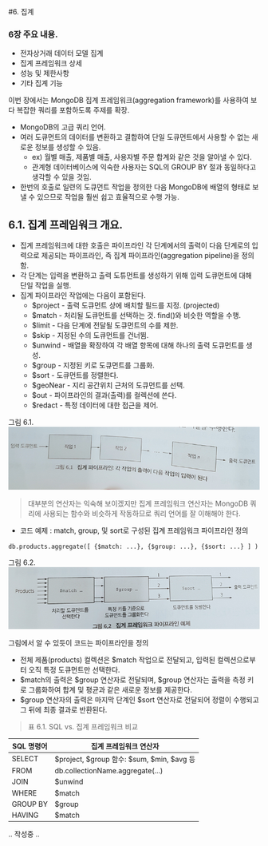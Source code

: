 #6. 집계
### 6장 주요 내용.
 - 전자상거래 데이터 모델 집계
 - 집계 프레임워크 상세
 - 성능 및 제한사항
 - 기타 집계 기능

이번 장에서는 MongoDB 집계 프레임워크(aggregation framework)를 사용하여 보다 복잡한 쿼리를 포함하도록 주제를 확장.
 - MongoDB의 고급 쿼리 언어.
 - 여러 도큐먼트의 데이터를 변환하고 결합하여 단일 도큐먼트에서 사용할 수 없는 새로운 정보를 생성할 수 있음.
	- ex) 월별 매출, 제품별 매출, 사용자별 주문 합계와 같은 것을 알아낼 수 있다.
	- 관계형 데이터베이스에 익숙한 사용자는 SQL의 GROUP BY 절과 동일하다고 생각할 수 있을 것임. 
 - 한번의 호출로 일련의 도큐먼트 작업을 정의한 다음 MongoDB에 배열의 형태로 보낼 수 있으므로 작업을 훨씬 쉽고 효율적으로 수행 가능.
 
## 6.1. 집계 프레임워크 개요.
 - 집계 프레임워크에 대한 호출은 파이프라인 각 단계에서의 출력이 다음 단계로의 입력으로 제공되는 파이프라인, 즉 집계 파이프라인(aggregation pipeline)을 정의함.
 - 각 단계는 입력을 변환하고 출력 도튜먼트를 생성하기 위해 입력 도큐먼트에 대해 단일 작업을 실행.
 - 집계 파이프라인 작업에는 다음이 포함된다.
	- $project - 출력 도큐먼트 상에 배치할 필드를 지정. (projected)
	- $match - 처리될 도큐먼트를 선택하는 것. find()와 비슷한 역할을 수행.
	- $limit - 다음 단계에 전달될 도큐먼트의 수를 제한.
	- $skip - 지정된 수의 도큐먼트를 건너뜀.
	- $unwind - 배열을 확장하여 각 배열 항목에 대해 하나의 출력 도큐먼트를 생성.
	- $group - 지정된 키로 도큐먼트를 그룹화.
	- $sort - 도큐먼트를 정렬한다.
	- $geoNear - 지리 공간위치 근처의 도큐먼트를 선택.
	- $out - 파이프라인의 결과(출력)를 컬렉션에 쓴다.
	- $redact - 특정 데이터에 대한 접근을 제어.

그림 6.1. 
<img src="/mongodb_img/mongodbinaction-image-6.1.png" />

> 대부분의 연산자는 익숙해 보이겠지만 집계 프레임워크 연산자는 MongoDB 쿼리에 사용되는 함수와 비슷하게 작동하므로 쿼리 언어를 잘 이해해야 한다.

- 코드 예제 : match, group, 및 sort로 구성된 집계 프레임워크 파이프라인 정의

~~~
db.products.aggregate([ {$match: ...}, {$group: ...}, {$sort: ...} ] )
~~~

그림 6.2. 
<img src="/mongodb_img/mongodbinaction-image-6.2.png" />

그림에서 알 수 있듯이 코드는 파이프라인을 정의
 - 전체 제품(products) 컬렉션은 $match 작업으로 전달되고, 입력된 컬렉션으로부터 오직 특정 도큐먼트만 선택한다.
 - $match의 출력은 $group 연산자로 전달되며, $group 연산자는 출력을 측정 키로 그룹화하여 합계 및 평균과 같은 새로운 정보를 제공한다.
 - $group 연산자의 출력은 마지막 단계인 $sort 연산자로 전달되어 정렬이 수행되고 그 뒤에 최종 결과로 반환된다.
 
> 표 6.1. SQL vs. 집계 프레임워크 비교

 |SQL 명령어|집계 프레임워크 연산자|
 |------|---|
 |SELECT| $project, $group 함수: $sum, $min, $avg 등|
 |FROM | db.collectionName.aggregate(...)|
 |JOIN | $unwind|
 |WHERE|$match|
 |GROUP BY|$group|
 |HAVING| $match|
 
 
 .. 작성중 ..
